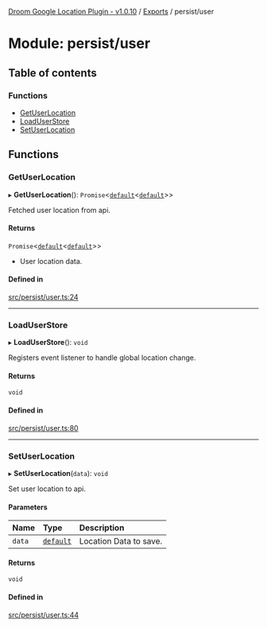 [Droom Google Location Plugin - v1.0.10](../README.md) / [Exports](../modules.md) / persist/user

# Module: persist/user

## Table of contents

### Functions

- [GetUserLocation](persist_user.md#getuserlocation)
- [LoadUserStore](persist_user.md#loaduserstore)
- [SetUserLocation](persist_user.md#setuserlocation)

## Functions

### GetUserLocation

▸ **GetUserLocation**(): `Promise`<[`default`](interface_nullable.md#default)<[`default`](../interfaces/interface_placedata.default.md)\>\>

Fetched user location from api.

#### Returns

`Promise`<[`default`](interface_nullable.md#default)<[`default`](../interfaces/interface_placedata.default.md)\>\>

- User location data.

#### Defined in

[src/persist/user.ts:24](https://github.com/hitendrarao/location/blob/d9af338/src/persist/user.ts#L24)

___

### LoadUserStore

▸ **LoadUserStore**(): `void`

Registers event listener to handle global location change.

#### Returns

`void`

#### Defined in

[src/persist/user.ts:80](https://github.com/hitendrarao/location/blob/d9af338/src/persist/user.ts#L80)

___

### SetUserLocation

▸ **SetUserLocation**(`data`): `void`

Set user location to api.

#### Parameters

| Name | Type | Description |
| :------ | :------ | :------ |
| `data` | [`default`](../interfaces/interface_placedata.default.md) | Location Data to save. |

#### Returns

`void`

#### Defined in

[src/persist/user.ts:44](https://github.com/hitendrarao/location/blob/d9af338/src/persist/user.ts#L44)
